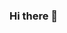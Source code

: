 ### Hi there 👋

<!--
**alexeygaidukov/alexeygaidukov** is a ✨ _special_ ✨ repository because its `README.md` (this file) appears on your GitHub profile.

